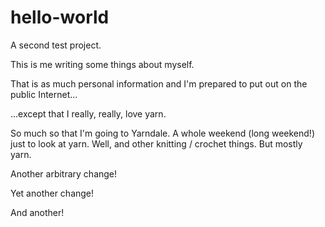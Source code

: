 # hello-world
A second test project.

This is me writing some things about myself.

That is as much personal information and I'm prepared to put out on the public Internet...

...except that I really, really, love yarn.

So much so that I'm going to Yarndale. A whole weekend (long weekend!) just to look at yarn. Well, and other knitting / crochet things. But mostly yarn.

Another arbitrary change!

Yet another change!

And another!